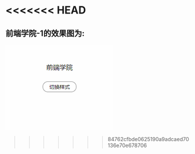 <<<<<<< HEAD
=======
前端学院-1的效果图为:
---
![gif](https://github.com/zzzWANGzzz/wang_cool/blob/百度前端技术学院/效果图/1.gif)
>>>>>>> 84762cfbde0625190a9adcaed70136e70e678706
